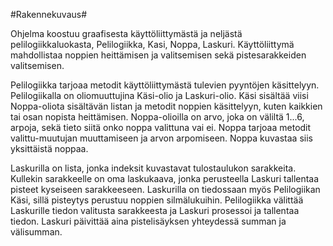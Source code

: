 #Rakennekuvaus#

Ohjelma koostuu graafisesta käyttöliittymästä ja neljästä pelilogiikkaluokasta, Pelilogiikka, Kasi, Noppa, Laskuri. Käyttöliittymä mahdollistaa noppien heittämisen ja valitsemisen sekä pistesarakkeiden valitsemisen.

Pelilogiikka tarjoaa metodit käyttöliittymästä tulevien pyyntöjen käsittelyyn. Pelilogiikalla on oliomuuttujina Käsi-olio ja Laskuri-olio. Käsi sisältää viisi Noppa-oliota sisältävän listan ja metodit noppien käsittelyyn, kuten kaikkien tai osan nopista heittämisen. Noppa-olioilla on arvo, joka on väliltä 1...6, arpoja, sekä tieto siitä onko noppa valittuna vai ei. Noppa tarjoaa metodit valittu-muutujan muuttamiseen ja arvon arpomiseen. Noppa kuvastaa siis yksittäistä noppaa.

Laskurilla on lista, jonka indeksit kuvastavat tulostaulukon sarakkeita. Kullekin sarakkeelle on oma laskukaava, jonka perusteella Laskuri tallentaa pisteet kyseiseen sarakkeeseen. Laskurilla on tiedossaan myös Pelilogiikan Käsi, sillä pisteytys perustuu noppien silmälukuihin. Pelilogiikka välittää Laskurille tiedon valitusta sarakkeesta ja Laskuri prosessoi ja tallentaa tiedon. Laskuri päivittää aina pistelisäyksen yhteydessä summan ja välisumman.
